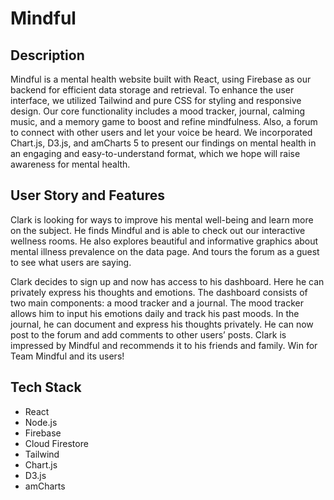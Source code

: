 # Mindful

## Description

Mindful is a mental health website built with React, using Firebase as our backend for efficient data storage and retrieval. To enhance the user interface, we utilized Tailwind and pure CSS for styling and responsive design. Our core functionality includes a mood tracker, journal, calming music, and a memory game to boost and refine mindfulness. Also, a forum to connect with other users and let your voice be heard. We incorporated Chart.js, D3.js, and amCharts 5 to present our findings on mental health in an engaging and easy-to-understand format, which we hope will raise awareness for mental health.

## User Story and Features

Clark is looking for ways to improve his mental well-being and learn more on the subject. He finds Mindful and is able to check out our interactive wellness rooms. He also explores beautiful and informative graphics about mental illness prevalence on the data page. And tours the forum as a guest to see what users are saying. 

Clark decides to sign up and now has access to his dashboard. Here he can privately express his thoughts and emotions. The dashboard consists of two main components: a mood tracker and a journal. The mood tracker allows him to input his emotions daily and track his past moods. In the journal, he can document and express his thoughts privately. He can now post to the forum and add comments to other users’ posts. Clark is impressed by Mindful and recommends it to his friends and family. Win for Team Mindful and its users!

## Tech Stack

* React
* Node.js
* Firebase
* Cloud Firestore
* Tailwind
* Chart.js
* D3.js
* amCharts
